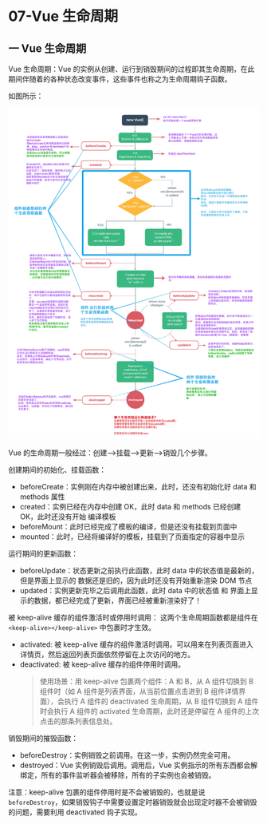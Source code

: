 # 07-Vue 生命周期

## 一 Vue 生命周期

Vue 生命周期：Vue 的实例从创建、运行到销毁期间的过程即其生命周期，在此期间伴随着的各种状态改变事件，这些事件也称之为生命周期钩子函数。

如图所示：

![vue 生命周期](../images/mvvm/vue-lifecycle.jpg)

Vue 的生命周期一般经过：创建-->挂载-->更新-->销毁几个步骤。

创建期间的初始化、挂载函数：

- beforeCreate：实例刚在内存中被创建出来，此时，还没有初始化好 data 和 methods 属性
- created：实例已经在内存中创建 OK，此时 data 和 methods 已经创建 OK，此时还没有开始 编译模板
- beforeMount：此时已经完成了模板的编译，但是还没有挂载到页面中
- mounted：此时，已经将编译好的模板，挂载到了页面指定的容器中显示

运行期间的更新函数：

- beforeUpdate：状态更新之前执行此函数，此时 data 中的状态值是最新的，但是界面上显示的 数据还是旧的，因为此时还没有开始重新渲染 DOM 节点
- updated：实例更新完毕之后调用此函数，此时 data 中的状态值 和 界面上显示的数据，都已经完成了更新，界面已经被重新渲染好了！

被 keep-alive 缓存的组件激活时或停用时调用：
这两个生命周期函数都是组件在 `<keep-alive></keep-alive>` 中包裹时才生效。

- activated: 被 keep-alive 缓存的组件激活时调用。可以用来在列表页面进入详情页，然后返回列表页面依然停留在上次访问的地方。
- deactivated: 被 keep-alive 缓存的组件停用时调用。
  > 使用场景：用 keep-alive 包裹两个组件：A 和 B，从 A 组件切换到 B 组件时（如 A 组件是列表界面，从当前位置点击进到 B 组件详情界面），会执行 A 组件的 deactivated 生命周期，从 B 组件切换到 A 组件时会执行 A 组件的 activated 生命周期，此时还是停留在 A 组件的上次点击的那条列表信息处。

销毁期间的摧毁函数：

- beforeDestroy：实例销毁之前调用。在这一步，实例仍然完全可用。
- destroyed：Vue 实例销毁后调用。调用后，Vue 实例指示的所有东西都会解绑定，所有的事件监听器会被移除，所有的子实例也会被销毁。

注意：keep-alive 包裹的组件停用时是不会被销毁的，也就是说 `beforeDestroy`，如果销毁钩子中需要设置定时器销毁就会出现定时器不会被销毁的问题，需要利用 deactivated 钩子实现。
